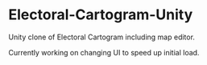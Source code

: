 # Electoral-Cartogram-Unity
Unity clone of Electoral Cartogram including map editor.

Currently working on changing UI to speed up initial load.
